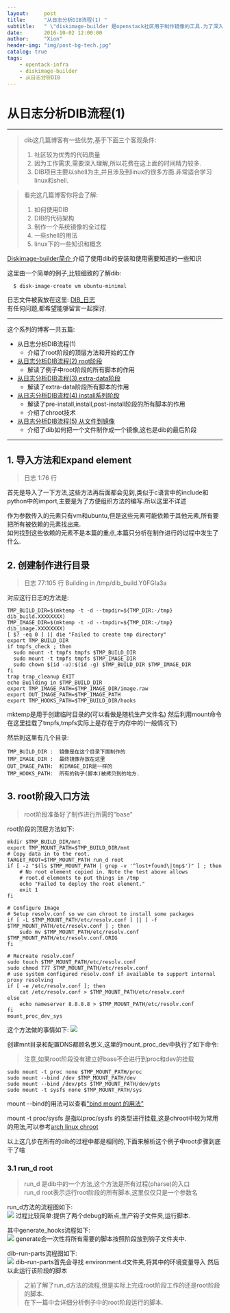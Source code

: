 ```yaml
---
layout:     post
title:      "从日志分析DIB流程(1) "
subtitle:   " \"diskimage-builder 是openstack社区用于制作镜像的工具.为了深入了解dib制作镜像的全过程,对一个简单的例子进行贯通的分析.\""
date:       2016-10-02 12:00:00
author:     "Xion"
header-img: "img/post-bg-tech.jpg"
catalog: true
tags:
    - opentack-infra
    - diskimage-builder
    - 从日志分析DIB
---
```


# 从日志分析DIB流程(1) 

---

>dib这几篇博客有一些优势,基于下面三个客观条件:    
> 1. 社区较为优秀的代码质量  
> 2. 因为工作需求,需要深入理解,所以花费在这上面的时间精力较多.  
> 3. DIB项目主要以shell为主,并且涉及到linux的很多方面.非常适合学习linux和shell.  

> 看完这几篇博客你将会了解:  
> 1. 如何使用DIB    
> 2. DIB的代码架构  
> 3. 制作一个系统镜像的全过程  
> 4. 一些shell的用法  
> 5. linux下的一些知识和概念  


[ Diskimage-builder简介 ](https://xionchen.github.io/2016/10/01/dib-introduction/)介绍了使用dib的安装和使用需要知道的一些知识  


这里由一个简单的例子,比较细致的了解dib:

      $ disk-image-create vm ubuntu-minimal

日志文件被我放在这里:  [DIB_日志](https://github.com/xionchen/note/blob/master/dib/Dib-log.markdown)  
有任何问题,都希望能够留言一起探讨.

---

这个系列的博客一共五篇:
- 从日志分析DIB流程(1)
  - 介绍了root阶段的顶层方法和开始的工作
- [从日志分析DIB流程(2) root阶段](/2016/10/03/dib-example(2)/)
  - 解读了例子中root阶段的所有脚本的作用
- [从日志分析DIB流程(3) extra-data阶段](/2016/10/03/dib-example(3)/)
  - 解读了extra-data阶段所有脚本的作用
- [从日志分析DIB流程(4) install系列阶段](/2016/10/04/dib-example(4)/)
  - 解读了pre-install,install,post-install阶段的所有脚本的作用
  - 介绍了chroot技术
- [从日志分析DIB流程(5) 从文件到镜像](/2016/10/06/dib-example(5)/)  
  - 介绍了dib如何把一个文件制作成一个镜像,这也是dib的最后阶段
  
---

## 1. 导入方法和Expand element
>日志 1:76 行

首先是导入了一下方法,这些方法再后面都会见到,类似于c语言中的include和python中的import,主要是为了方便组织方法的编写.所以这里不详述

作为参数传入的元素只有vm和ubuntu,但是这些元素可能依赖于其他元素,所有要把所有被依赖的元素找出来.  
如何找到这些依赖的元素不是本篇的重点,本篇只分析在制作进行的过程中发生了什么.

## 2. 创建制作进行目录
>日志 77:105 行
>Building in /tmp/dib_build.Y0FGIa3a

对应这行日志的方法是:

```shell
TMP_BUILD_DIR=$(mktemp -t -d --tmpdir=${TMP_DIR:-/tmp} dib_build.XXXXXXXX)
TMP_IMAGE_DIR=$(mktemp -t -d --tmpdir=${TMP_DIR:-/tmp} dib_image.XXXXXXXX)
[ $? -eq 0 ] || die "Failed to create tmp directory"
export TMP_BUILD_DIR
if tmpfs_check ; then
  sudo mount -t tmpfs tmpfs $TMP_BUILD_DIR
  sudo mount -t tmpfs tmpfs $TMP_IMAGE_DIR
  sudo chown $(id -u):$(id -g) $TMP_BUILD_DIR $TMP_IMAGE_DIR
fi
trap trap_cleanup EXIT
echo Building in $TMP_BUILD_DIR
export TMP_IMAGE_PATH=$TMP_IMAGE_DIR/image.raw
export OUT_IMAGE_PATH=$TMP_IMAGE_PATH
export TMP_HOOKS_PATH=$TMP_BUILD_DIR/hooks
```

mktemp是用于创建临时目录的(可以看做是随机生产文件名)
然后利用mount命令在这里挂载了tmpfs,tmpfs实际上是存在于内存中的(一般情况下)

然后到这里有几个目录:

    TMP_BUILD_DIR :  镜像是在这个目录下面制作的
    TMP_IMAGE_DIR :  最终镜像存放在这里
    OUT_IMAGE_PATH:  和IMAGE_DIR是一样的
    TMP_HOOKS_PATH:  所有的钩子(脚本)被拷贝到的地方.

## 3. root阶段入口方法

>root阶段准备好了制作进行所需的"base"

root阶段的顶层方法如下:

```shell
mkdir $TMP_BUILD_DIR/mnt
export TMP_MOUNT_PATH=$TMP_BUILD_DIR/mnt
# Copy data in to the root.
TARGET_ROOT=$TMP_MOUNT_PATH run_d root
if [ -z "$(ls $TMP_MOUNT_PATH | grep -v '^lost+found\|tmp$')" ] ; then
    # No root element copied in. Note the test above allows
    # root.d elements to put things in /tmp
    echo "Failed to deploy the root element."
    exit 1
fi

# Configure Image
# Setup resolv.conf so we can chroot to install some packages
if [ -L $TMP_MOUNT_PATH/etc/resolv.conf ] || [ -f $TMP_MOUNT_PATH/etc/resolv.conf ] ; then
    sudo mv $TMP_MOUNT_PATH/etc/resolv.conf $TMP_MOUNT_PATH/etc/resolv.conf.ORIG
fi

# Recreate resolv.conf
sudo touch $TMP_MOUNT_PATH/etc/resolv.conf
sudo chmod 777 $TMP_MOUNT_PATH/etc/resolv.conf
# use system configured resolv.conf if available to support internal proxy resolving
if [ -e /etc/resolv.conf ]; then
    cat /etc/resolv.conf > $TMP_MOUNT_PATH/etc/resolv.conf
else
    echo nameserver 8.8.8.8 > $TMP_MOUNT_PATH/etc/resolv.conf
fi
mount_proc_dev_sys
```
这个方法做的事情如下:
![](/img/post/create_base.png)

创建mnt目录和配置DNS都顾名思义,这里的mount_proc_dev中执行了如下命令:
>注意,如果root阶段没有建立好base不会进行到proc和dev的挂载

```shell
sudo mount -t proc none $TMP_MOUNT_PATH/proc
sudo mount --bind /dev $TMP_MOUNT_PATH/dev
sudo mount --bind /dev/pts $TMP_MOUNT_PATH/dev/pts
sudo mount -t sysfs none $TMP_MOUNT_PATH/sys

```
mount --bind的用法可以查看["bind mount 的用法"](https://xionchen.github.io/2016/08/25/linux-bind-mount/)

mount -t proc/sysfs 是指以proc/sysfs 的类型进行挂载,这是chroot中较为常用的用法,可以参考[arch linux chroot](https://wiki.archlinux.org/index.php/change_root)

以上这几步在所有的dib的过程中都是相同的,下面来解析这个例子中root步骤到底干了啥

### 3.1 run_d root
> run_d 是dib中的一个方法,这个方法是所有过程(pharse)的入口  
> run_d root表示运行root阶段的所有脚本,这里仅仅只是一个参数名  

run_d方法的流程图如下:  
![](/img/post/run_d.png)
过程比较简单:提供了两个debug的断点,生产钩子文件夹,运行脚本.

其中generate_hooks流程如下:  
![](/img/post/generate_hooks.png)
generate会一次性将所有需要的脚本按照阶段放到钩子文件夹中.

dib-run-parts流程图如下:  
![](/img/post/dib-run-parts.png)
dib-run-parts首先会寻找 environment.d文件夹,将其中的环境变量导入
然后以此运行该阶段的脚本

> 之前了解了run_d方法的流程,但是实际上完成root阶段工作的还是root阶段的脚本.  
> 在下一篇中会详细分析例子中的root阶段运行的脚本.





